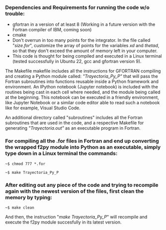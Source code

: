 <h3> Dependencies and Requirements for running the code w/o trouble: </h3>

- gfortran in a version of at least 8 (Working in a future version with the Fortran compiler of IBM, coming soon)
- cmake
- Don't overrun in too many points for the integrator. In the file called "*size.for*", customize the array of points for the variables *xd* and *thetad*, so that they don't exceed the amount of memory left in your computer.
- This code is thought for being compiled and executed in a Linux terminal (tested successfully in Ubuntu 22, gcc and gfortran version 9). 

The Makefile makefile includes all the instructions for GFORTRAN compiling and creating a Python module called: *"Trayectoria_Py_P"* that will pass the Fortran subroutines into functions reusable inside a Python framework and environment. An IPython notebook (Jupyter notebook) is included with the routines being cast in each cell where needed, and the module being called at the beginning. This notebook can be executed in a friendly environment, like Jupyter Notebook or a similar code editor able to read such a notebook like for example, Visual Studio Code.

An additional directory called "subroutines" includes all the Fortran subroutines that are used in the code, and a respective Makefile for generating *"Trayectoria.out"* as an executable program in Fortran.

<h3>For compiling  all the .for files in Fortran and end up converting the wrapped f2py module into Python as an executable, simply type down in a Linux terminal the commands: </h3>

```
~$ chmod 777 *.for

~$ make Trayectoria_Py_P
```

<h3> After editing out any piece of the code and trying to recompile again with the newest version of the files, first clean the memory by typing: </h3>

```
~$ make clean
```

And then, the instruction "*make Trayectoria_Py_P*" will recompile and execute the f2py module succesfully in its latest version.
